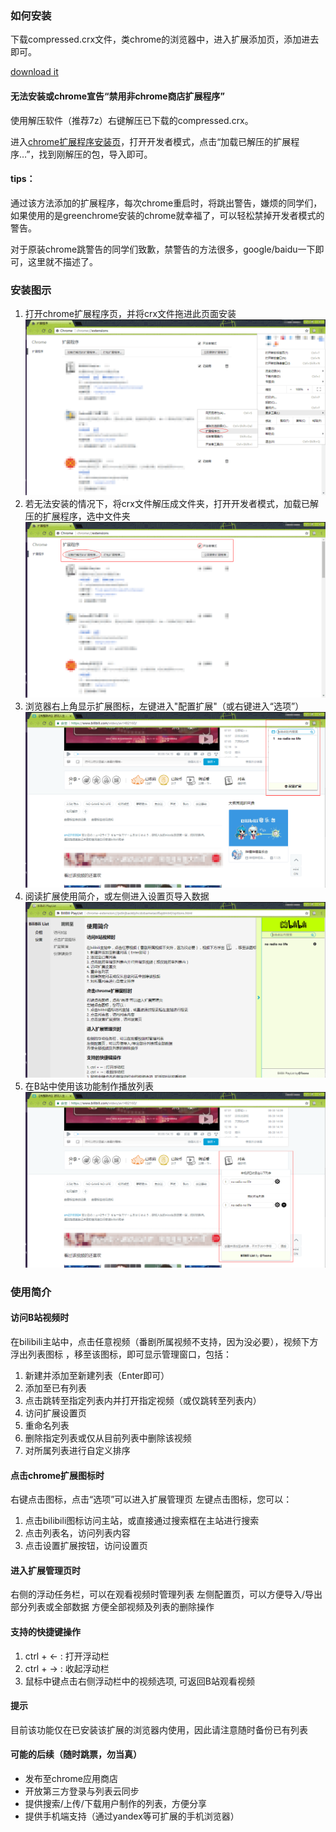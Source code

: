 ### 如何安装

下载compressed.crx文件，类chrome的浏览器中，进入扩展添加页，添加进去即可。

[download it](https://github.com/ToonoLam/bilibili-playlist/raw/master/compressed.crx)

#### 无法安装或chrome宣告“禁用非chrome商店扩展程序”

使用解压软件（推荐7z）右键解压已下载的compressed.crx。

进入[chrome扩展程序安装页](chrome://extensions/)，打开开发者模式，点击“加载已解压的扩展程序…”，找到刚解压的包，导入即可。

#### **tips：**

通过该方法添加的扩展程序，每次chrome重启时，将跳出警告，嫌烦的同学们，如果使用的是greenchrome安装的chrome就幸福了，可以轻松禁掉开发者模式的警告。

对于原装chrome跳警告的同学们致歉，禁警告的方法很多，google/baidu一下即可，这里就不描述了。

### 安装图示

1. 打开chrome扩展程序页，并将crx文件拖进此页面安装
![image](https://raw.githubusercontent.com/ToonoLam/bilibili-playlist/master/introduction/1.png)
2. 若无法安装的情况下，将crx文件解压成文件夹，打开开发者模式，加载已解压的扩展程序，选中文件夹
![image](https://raw.githubusercontent.com/ToonoLam/bilibili-playlist/master/introduction/2.png)
3. 浏览器右上角显示扩展图标，左键进入"配置扩展"（或右键进入“选项”）
![image](https://raw.githubusercontent.com/ToonoLam/bilibili-playlist/master/introduction/3.png)
4. 阅读扩展使用简介，或左侧进入设置页导入数据
![image](https://raw.githubusercontent.com/ToonoLam/bilibili-playlist/master/introduction/4.png)
5. 在B站中使用该功能制作播放列表
![image](https://raw.githubusercontent.com/ToonoLam/bilibili-playlist/master/introduction/5.png)

### 使用简介

#### 访问B站视频时
在bilibili主站中，点击任意视频（番剧所属视频不支持，因为没必要），视频下方浮出列表图标 ，移至该图标，即可显示管理窗口，包括：
1. 新建并添加至新建列表（Enter即可）
2. 添加至已有列表
3. 点击跳转至指定列表内并打开指定视频（或仅跳转至列表内）
4. 访问扩展设置页
5. 重命名列表
6. 删除指定列表或仅从目前列表中删除该视频
7. 对所属列表进行自定义排序

#### 点击chrome扩展图标时

右键点击图标，点击“选项”可以进入扩展管理页
左键点击图标，您可以：
1. 点击bilibili图标访问主站，或直接通过搜索框在主站进行搜索
2. 点击列表名，访问列表内容
3. 点击设置扩展按钮，访问设置页

#### 进入扩展管理页时

右侧的浮动任务栏，可以在观看视频时管理列表
左侧配置页，可以方便导入/导出部分列表或全部数据
方便全部视频及列表的删除操作

#### 支持的快捷键操作

1. ctrl + ← : 打开浮动栏
2. ctrl + → : 收起浮动栏
3. 鼠标中键点击右侧浮动栏中的视频选项, 可返回B站观看视频

#### 提示

目前该功能仅在已安装该扩展的浏览器内使用，因此请注意随时备份已有列表

#### 可能的后续（随时跳票，勿当真）

- 发布至chrome应用商店
- 开放第三方登录与列表云同步
- 提供搜索/上传/下载用户制作的列表，方便分享
- 提供手机端支持（通过yandex等可扩展的手机浏览器）